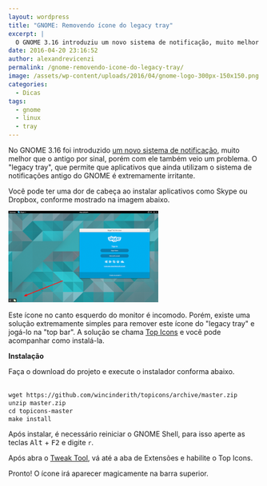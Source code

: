 ```yaml
---
layout: wordpress
title: "GNOME: Removendo ícone do legacy tray"
excerpt: |
  O GNOME 3.16 introduziu um novo sistema de notificação, muito melhor que o antigo por sinal, porém com ele também veio um problema. O “legacy tray”, que permite que aplicativos que ainda utilizam o sistema de notificações antigo do GNOME é extremamente irritante.
date: 2016-04-20 23:16:52
author: alexandrevicenzi
permalink: /gnome-removendo-icone-do-legacy-tray/
image: /assets/wp-content/uploads/2016/04/gnome-logo-300px-150x150.png
categories:
  - Dicas
tags:
  - gnome
  - linux
  - tray
---
```


No GNOME 3.16 foi introduzido <a href="https://help.gnome.org/misc/release-notes/3.16/" target="_blank">um novo sistema de notificação</a>, muito melhor que o antigo por sinal, porém com ele também veio um problema. O "legacy tray", que permite que aplicativos que ainda utilizam o sistema de notificações antigo do GNOME é extremamente irritante.

<!--more-->

Você pode ter uma dor de cabeça ao instalar aplicativos como Skype ou Dropbox, conforme mostrado na imagem abaixo.

<img src="/assets/wp-content/uploads/2016/04/gnome316-tray-icons-300x183.png" alt="gnome316-tray-icons" width="300" height="183" class="aligncenter size-medium wp-image-5181" />

Este ícone no canto esquerdo do monitor é incomodo. Porém, existe uma solução extremamente simples para remover este ícone do "legacy tray" e jogá-lo na "top bar". A solução se chama <a href="https://github.com/wincinderith/topicons" target="_blank">Top Icons</a> e você pode acompanhar como instalá-la.

<strong>Instalação</strong>

Faça o download do projeto e execute o instalador conforma abaixo.

<pre><code class="bash">
wget https://github.com/wincinderith/topicons/archive/master.zip
unzip master.zip
cd topicons-master
make install
</code></pre>

Após instalar, é necessário reiniciar o GNOME Shell, para isso aperte as teclas <kbd>Alt</kbd> + <kbd>F2</kbd> e digite <code>r</code>.

Após abra o <a href="https://wiki.gnome.org/action/show/Apps/GnomeTweakTool?action=show&redirect=GnomeTweakTool" target="_blank">Tweak Tool</a>, vá até a aba de Extensões e habilite o Top Icons.

Pronto! O ícone irá aparecer magicamente na barra superior.